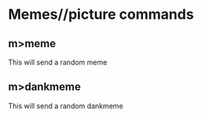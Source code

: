 # Memes//picture commands

## m&gt;meme

This will send a random meme

## m&gt;dankmeme

This will send a random dankmeme

